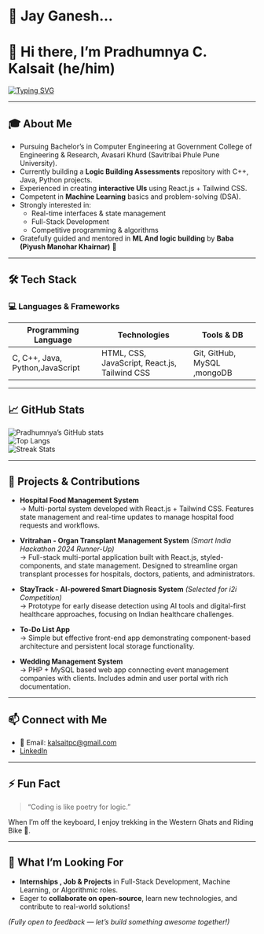 # **🙏 Jay Ganesh...**  
# **👋 Hi there, I’m Pradhumnya C. Kalsait (he/him)**

[![Typing SVG](https://readme-typing-svg.demolab.com?font=Fira+Code&pause=1000&color=4285F4&width=600&lines=Engineering+Student+|+Full-stack+Enthusiast;Building+Projects+|+Solving+DSA;React+Developer+|+Machine+Learning+Explorer;Hackathon+Finalist+|+Open-source+Contributor)](https://git.io/typing-svg)

---

## 🎓 About Me

- Pursuing Bachelor’s in Computer Engineering at Government College of Engineering & Research, Avasari Khurd (Savitribai Phule Pune University).  
- Currently building a **Logic Building Assessments** repository with C++, Java, Python projects.  
- Experienced in creating **interactive UIs** using React.js + Tailwind CSS.  
- Competent in **Machine Learning** basics and problem-solving (DSA).  
- Strongly interested in:
  - Real-time interfaces & state management  
  - Full-Stack Development  
  - Competitive programming & algorithms  
- Gratefully guided and mentored in **ML And logic building** by **Baba (Piyush Manohar Khairnar)** 🙏

---

## 🛠️ Tech Stack

### 💻 Languages & Frameworks  
| Programming Language | Technologies | Tools & DB |
|--------|----------|------------|
| C, C++, Java, Python,JavaScript | HTML, CSS, JavaScript, React.js, Tailwind CSS | Git, GitHub, MySQL ,mongoDB|

---

## 📈 GitHub Stats  

![Pradhumnya’s GitHub stats](https://github-readme-stats.vercel.app/api?username=Dexter1119&show_icons=true&theme=radical)  
![Top Langs](https://github-readme-stats.vercel.app/api/top-langs/?username=Dexter1119&layout=compact&theme=radical)  
![Streak Stats](https://github-readme-streak-stats.herokuapp.com?user=Dexter1119&theme=radical)

---

## 🚀 Projects & Contributions

- **Hospital Food Management System**  
  → Multi-portal system developed with React.js + Tailwind CSS. Features state management and real-time updates to manage hospital food requests and workflows.

- **Vritrahan - Organ Transplant Management System** *(Smart India Hackathon 2024 Runner-Up)*  
  → Full-stack multi-portal application built with React.js, styled-components, and state management. Designed to streamline organ transplant processes for hospitals, doctors, patients, and administrators.

- **StayTrack - AI-powered Smart Diagnosis System** *(Selected for i2i Competition)*  
  → Prototype for early disease detection using AI tools and digital-first healthcare approaches, focusing on Indian healthcare challenges.

- **To-Do List App**  
  → Simple but effective front-end app demonstrating component-based architecture and persistent local storage functionality.

- **Wedding Management System**  
  → PHP + MySQL based web app connecting event management companies with clients. Includes admin and user portal with rich documentation.

---

## 📫 Connect with Me

- 📧 Email: kalsaitpc@gmail.com  
- [LinkedIn](https://www.linkedin.com/in/pradhumnya-kalsait-4361a4296)  

---

## ⚡ Fun Fact

> “Coding is like poetry for logic.”  

When I’m off the keyboard, I enjoy trekking in the Western Ghats and Riding Bike 🎯.

---

## 🎯 What I’m Looking For

- **Internships , Job  & Projects** in Full-Stack Development, Machine Learning, or Algorithmic roles.  
- Eager to **collaborate on open-source**, learn new technologies, and contribute to real-world solutions!  

*(Fully open to feedback — let’s build something awesome together!)*  
